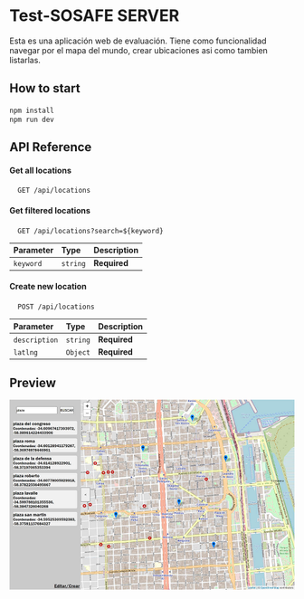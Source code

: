 
# Test-SOSAFE SERVER

Esta es una aplicación web de evaluación. Tiene como funcionalidad navegar por el mapa del mundo, crear ubicaciones asi como tambien listarlas.

## How to start
```
npm install
npm run dev
```

## API Reference

#### Get all locations

```http
  GET /api/locations
```

#### Get filtered locations

```http
  GET /api/locations?search=${keyword}
```

| Parameter | Type     | Description                       |
| :-------- | :------- | :-------------------------------- |
| `keyword`      | `string` | **Required** |

#### Create new location

```http
  POST /api/locations
```

| Parameter | Type     | Description                       |
| :-------- | :------- | :-------------------------------- |
| `description`      | `string` | **Required** |
| `latlng`      | `Object` | **Required** |

## Preview
![](/preview.jpg)